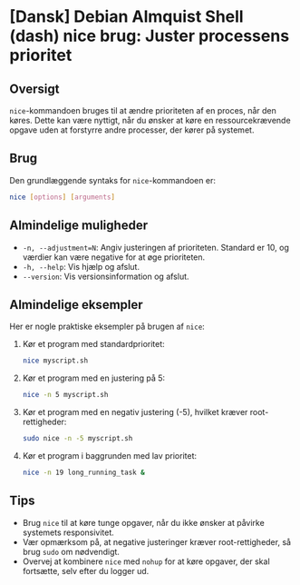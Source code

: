 # [Dansk] Debian Almquist Shell (dash) nice brug: Juster processens prioritet

## Oversigt
`nice`-kommandoen bruges til at ændre prioriteten af en proces, når den køres. Dette kan være nyttigt, når du ønsker at køre en ressourcekrævende opgave uden at forstyrre andre processer, der kører på systemet.

## Brug
Den grundlæggende syntaks for `nice`-kommandoen er:

```bash
nice [options] [arguments]
```

## Almindelige muligheder
- `-n, --adjustment=N`: Angiv justeringen af prioriteten. Standard er 10, og værdier kan være negative for at øge prioriteten.
- `-h, --help`: Vis hjælp og afslut.
- `--version`: Vis versionsinformation og afslut.

## Almindelige eksempler
Her er nogle praktiske eksempler på brugen af `nice`:

1. Kør et program med standardprioritet:
   ```bash
   nice myscript.sh
   ```

2. Kør et program med en justering på 5:
   ```bash
   nice -n 5 myscript.sh
   ```

3. Kør et program med en negativ justering (-5), hvilket kræver root-rettigheder:
   ```bash
   sudo nice -n -5 myscript.sh
   ```

4. Kør et program i baggrunden med lav prioritet:
   ```bash
   nice -n 19 long_running_task &
   ```

## Tips
- Brug `nice` til at køre tunge opgaver, når du ikke ønsker at påvirke systemets responsivitet.
- Vær opmærksom på, at negative justeringer kræver root-rettigheder, så brug `sudo` om nødvendigt.
- Overvej at kombinere `nice` med `nohup` for at køre opgaver, der skal fortsætte, selv efter du logger ud.